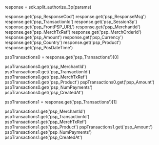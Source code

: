 response = sdk.split_authorize_3p(params)

response.get('psp_ResponseCod')
response.get('psp_ResponseMsg')
response.get('psp_TransactionId')
response.get('psp_Session3p')
response.get('psp_FrontPSP_URL')
response.get('psp_MerchantId')
response.get('psp_MerchTxRef')
response.get('psp_MerchOrderId')
response.get('psp_Amount')
response.get('psp_Currency')
response.get('psp_Country')
response.get('psp_Product')
response.get('psp_PosDateTime')

pspTransactions0 = response.get('psp_Transactions')[0]

pspTransactions0.get('psp_MerchantId')
pspTransactions0.get('psp_TransactionId')
pspTransactions0.get('psp_MerchTxRef')
pspTransactions0.get('psp_Product')
pspTransactions0.get('psp_Amount')
pspTransactions0.get('psp_NumPayments')
pspTransactions0.get('psp_CreatedAt')

pspTransactions1 = response.get('psp_Transactions')[1]

pspTransactions1.get('psp_MerchantId')
pspTransactions1.get('psp_TransactionId')
pspTransactions1.get('psp_MerchTxRef')
pspTransactions1.get('psp_Product')
pspTransactions1.get('psp_Amount')
pspTransactions1.get('psp_NumPayments')
pspTransactions1.get('psp_CreatedAt')


